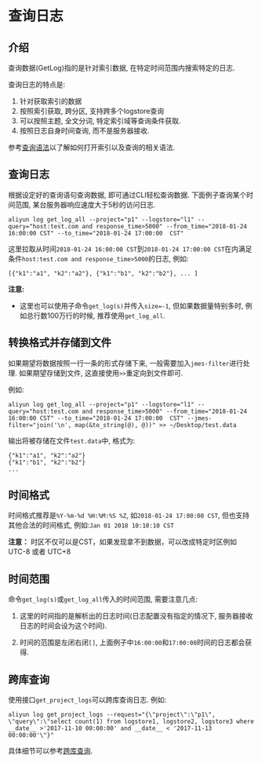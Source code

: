# 查询日志

## 介绍
查询数据(GetLog)指的是针对索引数据, 在特定时间范围内搜索特定的日志.

查询日志的特点是:

1. 针对获取索引的数据
2. 按照索引获取, 跨分区, 支持跨多个logstore查询
3. 可以按照主题, 全文分词, 特定索引域等查询条件获取.
4. 按照日志自身时间查询, 而不是服务器接收.

参考[查询语法](https://help.aliyun.com/document_detail/29060.html?spm=5176.doc53608.6.661.ckIxaY)以了解如何打开索引以及查询的相关语法.

## 查询日志
根据设定好的查询语句查询数据, 即可通过CLI轻松查询数据. 下面例子查询某个时间范围, 某台服务器响应速度大于5秒的访问日志.

```shell
aliyun log get_log_all --project="p1" --logstore="l1" --query="host:test.com and response_time>5000" --from_time="2018-01-24 16:00:00 CST" --to_time="2018-01-24 17:00:00  CST"
```

这里拉取从时间`2018-01-24 16:00:00 CST`到`2018-01-24 17:00:00 CST`在内满足条件`host:test.com and response_time>5000`的日志, 例如:
```shell
[{"k1":"a1", "k2":"a2"}, {"k1":"b1", "k2":"b2"}, ... ]
```

**注意:** 

- 这里也可以使用子命令`get_log(s)`并传入`size=-1`, 但如果数据量特别多时, 例如总行数100万行的时候, 推荐使用`get_log_all`.


## 转换格式并存储到文件
如果期望将数据按照一行一条的形式存储下来, 一般需要加入`jmes-filter`进行处理. 如果期望存储到文件, 这直接使用`>>`重定向到文件即可. 

例如:

```shell
aliyun log get_log_all --project="p1" --logstore="l1" --query="host:test.com and response_time>5000" --from_time="2018-01-24 16:00:00 CST" --to_time="2018-01-24 17:00:00  CST" --jmes-filter="join('\n', map(&to_string(@), @))" >> ~/Desktop/test.data
``` 

输出将被存储在文件`test.data`中, 格式为:

```shell
{"k1":"a1", "k2":"a2"}
{"k1":"b1", "k2":"b2"}
...
```

## 时间格式
时间格式推荐是`%Y-%m-%d %H:%M:%S %Z`, 如`2018-01-24 17:00:00 CST`, 但也支持其他合法的时间格式, 例如:`Jan 01 2018 10:10:10 CST`

**注意：** 时区不仅可以是CST，如果发现拿不到数据，可以改成特定时区例如 UTC-8 或者 UTC+8 

## 时间范围
命令`get_log(s)`或`get_log_all`传入的时间范围, 需要注意几点:

1. 这里的时间指的是解析出的日志时间(日志配置没有指定的情况下, 服务器接收日志的时间会设为这个时间).

2. 时间的范围是左闭右闭`[]`, 上面例子中`16:00:00`和`17:00:00`时间的日志都会获得.

## 跨库查询

使用接口`get_project_logs`可以跨库查询日志. 例如:

```shell
aliyun log get_project_logs --request="{\"project\":\"p1\", \"query\":\"select count(1) from logstore1, logstore2, logstore3 where __date__ >'2017-11-10 00:00:00' and __date__ < '2017-11-13 00:00:00'\"}"
```

具体细节可以参考[跨库查询](https://help.aliyun.com/document_detail/62650.html?spm=5176.11065259.1996646101.searchclickresult.1fd2173brsQAo5).
